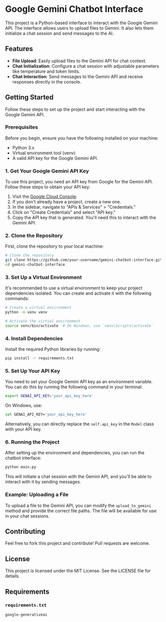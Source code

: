 
# Google Gemini Chatbot Interface

This project is a Python-based interface to interact with the Google Gemini API. The interface allows users to upload files to Gemini. It also lets them initialize a chat session and send messages to the AI.

## Features
- **File Upload**: Easily upload files to the Gemini API for chat context.
- **Chat Initialization**: Configure a chat session with adjustable parameters like temperature and token limits.
- **Chat Interaction**: Send messages to the Gemini API and receive responses directly in the console.

## Getting Started

Follow these steps to set up the project and start interacting with the Google Gemini API.

### Prerequisites

Before you begin, ensure you have the following installed on your machine:
- Python 3.x
- Virtual environment tool (venv)
- A valid API key for the Google Gemini API.

### 1. Get Your Google Gemini API Key

To use this project, you need an API key from Google for the Gemini API. Follow these steps to obtain your API key:

1. Visit the [Google Cloud Console](https://console.cloud.google.com/).
2. If you don't already have a project, create a new one.
3. In the sidebar, navigate to "APIs & Services" > "Credentials."
4. Click on "Create Credentials" and select "API key."
5. Copy the API key that is generated. You'll need this to interact with the Gemini API.

### 2. Clone the Repository

First, clone the repository to your local machine:

```bash
# Clone the repository
git clone https://github.com/your-username/gemini-chatbot-interface.git
cd gemini-chatbot-interface
```

### 3. Set Up a Virtual Environment

It's recommended to use a virtual environment to keep your project dependencies isolated. You can create and activate it with the following commands:

```bash
# Create a virtual environment
python -m venv venv

# Activate the virtual environment
source venv/bin/activate  # On Windows, use `venv\Scripts\activate`
```

### 4. Install Dependencies

Install the required Python libraries by running:

```bash
pip install -r requirements.txt
```

### 5. Set Up Your API Key

You need to set your Google Gemini API key as an environment variable. You can do this by running the following command in your terminal:

```bash
export GENAI_API_KEY='your_api_key_here'
```

On Windows, use:

```bash
set GENAI_API_KEY='your_api_key_here'
```

Alternatively, you can directly replace the `self.api_key` in the `Model` class with your API key.

### 6. Running the Project

After setting up the environment and dependencies, you can run the chatbot interface:

```bash
python main.py
```

This will initiate a chat session with the Gemini API, and you'll be able to interact with it by sending messages.

### Example: Uploading a File

To upload a file to the Gemini API, you can modify the `upload_to_gemini` method and provide the correct file paths. The file will be available for use in your chat sessions.

## Contributing

Feel free to fork this project and contribute! Pull requests are welcome.

## License

This project is licensed under the MIT License. See the LICENSE file for details.

## Requirements

### `requirements.txt`
```
google-generativeai
```
